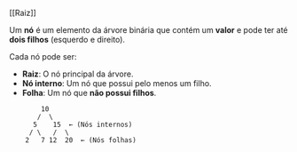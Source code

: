 
[[Raiz]]

Um **nó** é um elemento da árvore binária que contém um **valor** e pode ter até **dois filhos** (esquerdo e direito).

Cada nó pode ser:

- **Raiz**: O nó principal da árvore.
- **Nó interno**: Um nó que possui pelo menos um filho.
- **Folha**: Um nó que **não possui filhos**.

```
        10  
       /  \
      5    15  ← (Nós internos)
     / \   /  \
    2   7 12  20  ← (Nós folhas)

```
